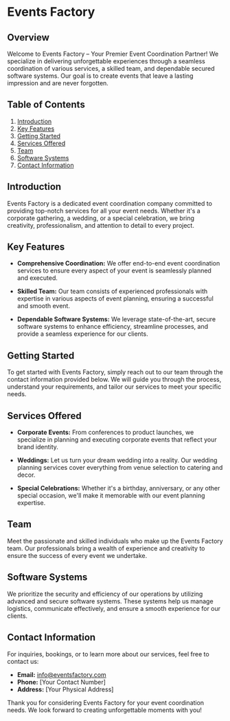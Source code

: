 # Events Factory

## Overview

Welcome to Events Factory – Your Premier Event Coordination Partner! We specialize in delivering unforgettable experiences through a seamless coordination of various services, a skilled team, and dependable secured software systems. Our goal is to create events that leave a lasting impression and are never forgotten.

## Table of Contents

1. [Introduction](#introduction)
2. [Key Features](#key-features)
3. [Getting Started](#getting-started)
4. [Services Offered](#services-offered)
5. [Team](#team)
6. [Software Systems](#software-systems)
7. [Contact Information](#contact-information)

## Introduction

Events Factory is a dedicated event coordination company committed to providing top-notch services for all your event needs. Whether it's a corporate gathering, a wedding, or a special celebration, we bring creativity, professionalism, and attention to detail to every project.

## Key Features

- **Comprehensive Coordination:** We offer end-to-end event coordination services to ensure every aspect of your event is seamlessly planned and executed.

- **Skilled Team:** Our team consists of experienced professionals with expertise in various aspects of event planning, ensuring a successful and smooth event.

- **Dependable Software Systems:** We leverage state-of-the-art, secure software systems to enhance efficiency, streamline processes, and provide a seamless experience for our clients.

## Getting Started

To get started with Events Factory, simply reach out to our team through the contact information provided below. We will guide you through the process, understand your requirements, and tailor our services to meet your specific needs.

## Services Offered

- **Corporate Events:** From conferences to product launches, we specialize in planning and executing corporate events that reflect your brand identity.

- **Weddings:** Let us turn your dream wedding into a reality. Our wedding planning services cover everything from venue selection to catering and decor.

- **Special Celebrations:** Whether it's a birthday, anniversary, or any other special occasion, we'll make it memorable with our event planning expertise.

## Team

Meet the passionate and skilled individuals who make up the Events Factory team. Our professionals bring a wealth of experience and creativity to ensure the success of every event we undertake.

## Software Systems

We prioritize the security and efficiency of our operations by utilizing advanced and secure software systems. These systems help us manage logistics, communicate effectively, and ensure a smooth experience for our clients.

## Contact Information

For inquiries, bookings, or to learn more about our services, feel free to contact us:

- **Email:** info@eventsfactory.com
- **Phone:** [Your Contact Number]
- **Address:** [Your Physical Address]

Thank you for considering Events Factory for your event coordination needs. We look forward to creating unforgettable moments with you!
